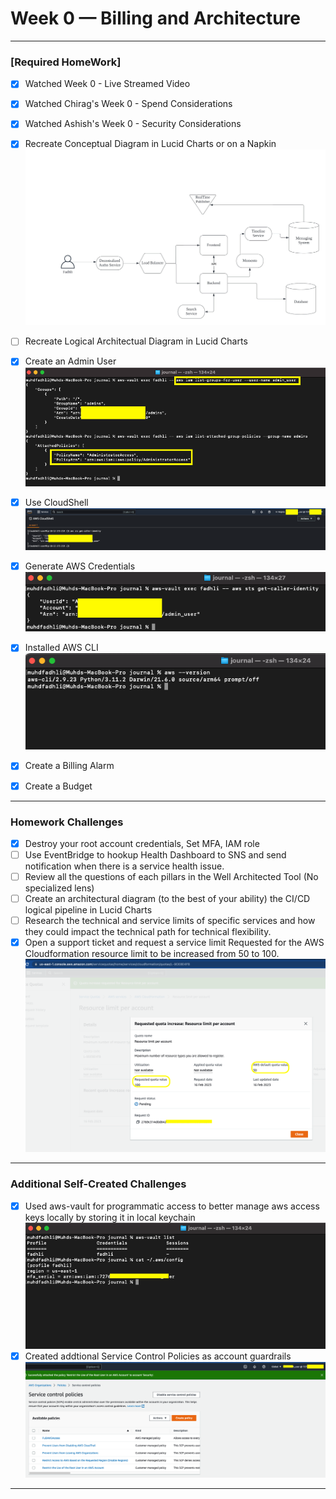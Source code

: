# Week 0 — Billing and Architecture

---
### [Required HomeWork]
- [x] Watched Week 0 - Live Streamed Video
- [x] Watched Chirag's Week 0 - Spend Considerations
- [x] Watched Ashish's Week 0 - Security Considerations
- [x] Recreate Conceptual Diagram in Lucid Charts or on a Napkin
![Cruddur Conceptual Diagram](assets/W1_RH_Cruddur_Conceptual_Diagram.jpeg "Cruddur Conceptual Diagram")

- [ ] Recreate Logical Architectual Diagram in Lucid Charts
- [x] Create an Admin User
![Create an Admin User](assets/W1_RH_CreateAnAdminUser.png "Create and Admin User")
- [x] Use CloudShell
![Use CloudShell](assets/W1_RH_UseCloudShell.png "Use CloudShell")
- [x] Generate AWS Credentials
![Generate AWS Credentials](assets/W1_RH_GenerateAWSCredentials.png "Generate AWS Credentials")
- [x] Installed AWS CLI
![Installed AWS CLI](assets/W1_RH_InstalledAWSCli.png "Installed AWS CLI")
- [x] Create a Billing Alarm
- [x] Create a Budget

---
### Homework Challenges
- [x] Destroy your root account credentials, Set MFA, IAM role
- [ ] Use EventBridge to hookup Health Dashboard to SNS and send notification when there is a service health issue.
- [ ] Review all the questions of each pillars in the Well Architected Tool (No specialized lens)
- [ ] Create an architectural diagram (to the best of your ability) the CI/CD logical pipeline in Lucid Charts
- [ ] Research the technical and service limits of specific services and how they could impact the technical path for technical flexibility. 
- [x] Open a support ticket and request a service limit
Requested for the AWS Cloudformation resource limit to be increased from 50 to 100.
![service-limit](assets/W1_HC_OpenedASupportTicketandRequestAServiceLimit.png "service-limit")
---
### Additional Self-Created Challenges
- [x] Used aws-vault for programmatic access to better manage aws access keys locally by storing it in local keychain
![aws-vault](assets/W1_HC_use_aws-vault_for_programmatic_access_awscli.png "aws-vault")
- [x] Created addtional Service Control Policies as account guardrails
![SCPs](assets/W1_HC_Created_additional_SCPs_as_account_guardrails.png "SCPs")
---
